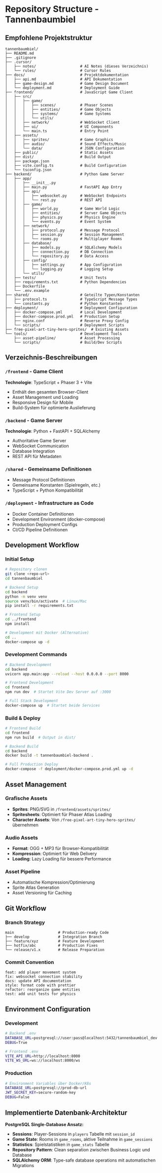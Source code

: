 # Repository Structure - Tannenbaumbiel

## Empfohlene Projektstruktur

```
tannenbaumbiel/
├── README.md
├── .gitignore
├── .cursor/
│   ├── notes/                    # AI Notes (dieses Verzeichnis)
│   └── rules/                    # Cursor Rules
├── docs/                         # Projektdokumentation
│   ├── api.md                    # API Dokumentation
│   ├── game-design.md            # Game Design Document
│   └── deployment.md             # Deployment Guide
├── frontend/                     # JavaScript Game Client
│   ├── src/
│   │   ├── game/
│   │   │   ├── scenes/           # Phaser Scenes
│   │   │   ├── entities/         # Game Objects
│   │   │   ├── systems/          # Game Systems
│   │   │   └── utils/
│   │   ├── network/              # WebSocket Client
│   │   ├── ui/                   # UI Components
│   │   └── main.ts               # Entry Point
│   ├── assets/
│   │   ├── sprites/              # Game Graphics
│   │   ├── audio/                # Sound Effects/Music
│   │   └── data/                 # JSON Configuration
│   ├── public/                   # Static Assets
│   ├── dist/                     # Build Output
│   ├── package.json
│   ├── vite.config.ts            # Build Configuration
│   └── tsconfig.json
├── backend/                      # Python Game Server
│   ├── app/
│   │   ├── __init__.py
│   │   ├── main.py               # FastAPI App Entry
│   │   ├── api/
│   │   │   ├── websocket.py      # WebSocket Endpoints
│   │   │   └── rest.py           # REST API
│   │   ├── game/
│   │   │   ├── world.py          # Game World Logic
│   │   │   ├── entities/         # Server Game Objects
│   │   │   ├── physics.py        # Physics Engine
│   │   │   └── events.py         # Event System
│   │   ├── network/
│   │   │   ├── protocol.py       # Message Protocol
│   │   │   ├── session.py        # Session Management
│   │   │   └── rooms.py          # Multiplayer Rooms
│   │   ├── database/
│   │   │   ├── models.py         # SQLAlchemy Models
│   │   │   ├── connection.py     # DB Connection
│   │   │   └── repository.py     # Data Access
│   │   ├── config/
│   │   │   ├── settings.py       # App Configuration
│   │   │   └── logging.py        # Logging Setup
│   │   └── utils/
│   ├── tests/                    # Unit Tests
│   ├── requirements.txt          # Python Dependencies
│   ├── Dockerfile
│   └── .env.example
├── shared/                       # Geteilte Typen/Konstanten
│   ├── protocol.ts               # TypeScript Message Types
│   └── constants.py              # Python Konstanten
├── deployment/                   # Deployment Configuration
│   ├── docker-compose.yml        # Local Development
│   ├── docker-compose.prod.yml   # Production Setup
│   ├── nginx.conf                # Reverse Proxy Config
│   └── scripts/                  # Deployment Scripts
├── free-pixel-art-tiny-hero-sprites/  # Existing Assets
└── tools/                        # Development Tools
    ├── asset-pipeline/           # Asset Processing
    └── scripts/                  # Build/Dev Scripts
```

## Verzeichnis-Beschreibungen

### `/frontend` - Game Client

**Technologie**: TypeScript + Phaser 3 + Vite

- Enthält den gesamten Browser-Client
- Asset Management und Loading
- Responsive Design für Mobile
- Build-System für optimierte Auslieferung

### `/backend` - Game Server

**Technologie**: Python + FastAPI + SQLAlchemy

- Authoritative Game Server
- WebSocket Communication
- Database Integration
- REST API für Metadaten

### `/shared` - Gemeinsame Definitionen

- Message Protocol Definitionen
- Gemeinsame Konstanten (Spielregeln, etc.)
- TypeScript + Python Kompatibilität

### `/deployment` - Infrastructure as Code

- Docker Container Definitionen
- Development Environment (docker-compose)
- Production Deployment Configs
- CI/CD Pipeline Definitionen

## Development Workflow

### Initial Setup

```bash
# Repository clonen
git clone <repo-url>
cd tannenbaumbiel

# Backend Setup
cd backend
python -m venv venv
source venv/bin/activate  # Linux/Mac
pip install -r requirements.txt

# Frontend Setup
cd ../frontend
npm install

# Development mit Docker (Alternative)
cd ..
docker-compose up -d
```

### Development Commands

```bash
# Backend Development
cd backend
uvicorn app.main:app --reload --host 0.0.0.0 --port 8000

# Frontend Development
cd frontend
npm run dev  # Startet Vite Dev Server auf :3000

# Full Stack Development
docker-compose up  # Startet beide Services
```

### Build & Deploy

```bash
# Frontend Build
cd frontend
npm run build  # Output in dist/

# Backend Build
cd backend
docker build -t tannenbaumbiel-backend .

# Full Production Deploy
docker-compose -f deployment/docker-compose.prod.yml up -d
```

## Asset Management

### Grafische Assets

- **Sprites**: PNG/SVG in `/frontend/assets/sprites/`
- **Spritesheets**: Optimiert für Phaser Atlas Loading
- **Character Assets**: Von `/free-pixel-art-tiny-hero-sprites/` übernehmen

### Audio Assets

- **Format**: OGG + MP3 für Browser-Kompatibilität
- **Kompression**: Optimiert für Web Delivery
- **Loading**: Lazy Loading für bessere Performance

### Asset Pipeline

- Automatische Kompression/Optimierung
- Sprite Atlas Generation
- Asset Versioning für Caching

## Git Workflow

### Branch Strategy

```
main                    # Production-ready Code
├── develop             # Integration Branch
├── feature/xyz         # Feature Development
├── hotfix/abc          # Production Fixes
└── release/v1.x        # Release Preparation
```

### Commit Convention

```
feat: add player movement system
fix: websocket connection stability
docs: update API documentation
style: format code with prettier
refactor: reorganize game entities
test: add unit tests for physics
```

## Environment Configuration

### Development

```bash
# Backend .env
DATABASE_URL=postgresql://user:pass@localhost:5432/tannenbaumbiel_dev
DEBUG=True

# Frontend .env
VITE_API_URL=http://localhost:8000
VITE_WS_URL=ws://localhost:8000/ws
```

### Production

```bash
# Environment Variables über Docker/K8s
DATABASE_URL=postgresql://prod-db-url
JWT_SECRET_KEY=secure-random-key
DEBUG=False
```

## Implementierte Datenbank-Architektur

**PostgreSQL Single-Database Ansatz:**

- **Sessions**: Player-Sessions in `players` Tabelle mit `session_id`
- **Game State**: Rooms in `game_rooms`, aktive Teilnahme in `game_sessions`
- **Statistics**: Spielstatistiken in `game_stats` Tabelle
- **Repository Pattern**: Clean separation zwischen Business Logic und Database
- **SQLAlchemy ORM**: Type-safe database operations mit automatischen Migrations
